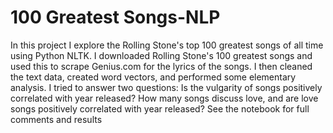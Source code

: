 # 100 Greatest Songs-NLP
In this project I explore the Rolling Stone's top 100 greatest songs of all time using Python NLTK. I downloaded Rolling Stone's 100 greatest songs and used this to scrape Genius.com for the lyrics of the songs. I then cleaned the text data, created word vectors, and performed some elementary analysis. I tried to answer two questions: Is the vulgarity of songs positively correlated with year released? How many songs discuss love, and are love songs positively correlated with year released? See the notebook for full comments and results
